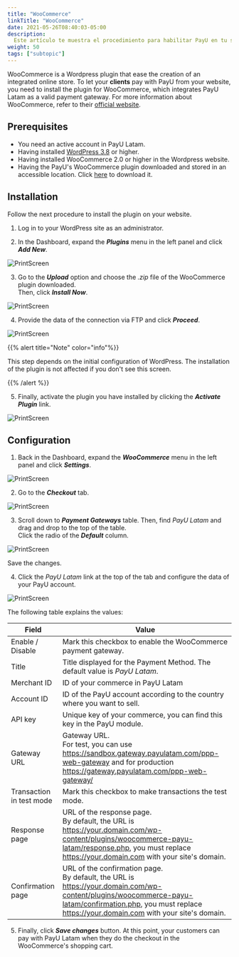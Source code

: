 ```yaml
---
title: "WooCommerce"
linkTitle: "WooCommerce"
date: 2021-05-26T08:40:03-05:00
description:
  Este artículo te muestra el procedimiento para habilitar PayU en tu sitio web de WooCommerce.
weight: 50
tags: ["subtopic"]
---
```


WooCommerce is a Wordpress plugin that ease the creation of an integrated online store. To let your **clients** pay with PayU from your website, you need to install the plugin for WooCommerce, which integrates PayU Latam as a valid payment gateway. For more information about WooCommerce, refer to their [official website](https://woocommerce.com/). 

## Prerequisites
* You need an active account in PayU Latam.
* Having installed [WordPress 3.8](https://wordpress.com/en) or higher.
* Having installed WooCommerce 2.0 or higher in the Wordpress website.
* Having the PayU's WooCommerce plugin downloaded and stored in an accessible location. Click [here](http://developers.payulatam.com/plugins/woocommerce-payu-latam-2.1.zip) to download it.

## Installation
Follow the next procedure to install the plugin on your website.

1. Log in to your WordPress site as an administrator.

2. In the Dashboard, expand the _**Plugins**_ menu in the left panel and click _**Add New**_.

![PrintScreen](/assets/WooCommerce/WooCommerce_01.jpg)

3. Go to the _**Upload**_ option and choose the _.zip_ file of the WooCommerce plugin downloaded.<br>
Then, click _**Install Now**_.

![PrintScreen](/assets/WooCommerce/WooCommerce_02.jpg)

4. Provide the data of the connection via FTP and click _**Proceed**_.

![PrintScreen](/assets/WooCommerce/WooCommerce_03.jpg)

{{% alert title="Note" color="info"%}}

This step depends on the initial configuration of WordPress. The installation of the plugin is not affected if you don't see this screen.

{{% /alert %}}  

5. Finally, activate the plugin you have installed by clicking the _**Activate Plugin**_ link.

![PrintScreen](/assets/WooCommerce/WooCommerce_04.jpg)

## Configuration
1. Back in the Dashboard, expand the _**WooCommerce**_ menu in the left panel and click _**Settings**_.

![PrintScreen](/assets/WooCommerce/WooCommerce_05.jpg)

2. Go to the _**Checkout**_ tab.

![PrintScreen](/assets/WooCommerce/WooCommerce_06.jpg)

3. Scroll down to _**Payment Gateways**_ table. Then, find _PayU Latam_ and drag and drop to the top of the table.<br>
Click the radio of the _**Default**_ column.

![PrintScreen](/assets/WooCommerce/WooCommerce_07.jpg)

Save the changes. 

4. Click the _PayU Latam_ link at the top of the tab and configure the data of your PayU account.

![PrintScreen](/assets/WooCommerce/WooCommerce_09.jpg)

The following table explains the values:

| Field                     | Value                                                                                      |
|---------------------------|--------------------------------------------------------------------------------------------|
| Enable / Disable          | Mark this checkbox to enable the WooCommerce payment gateway.                              |
| Title                     | Title displayed for the Payment Method. The default value is _PayU Latam_.                 |
| Merchant ID               | ID of your commerce in PayU Latam                                                          |
| Account ID                | ID of the PayU account according to the country where you want to sell.                    |
| API key                   | Unique key of your commerce, you can find this key in the PayU module.                     |
| Gateway URL               | Gateway URL.<br>For test, you can use https://sandbox.gateway.payulatam.com/ppp-web-gateway and for production https://gateway.payulatam.com/ppp-web-gateway/                                                            |
| Transaction in test mode  | Mark this checkbox to make transactions the test mode.                                     |
| Response page             | URL of the response page.<br>By default, the URL is https://your.domain.com/wp-content/plugins/woocommerce-payu-latam/response.php, you must replace https://your.domain.com with your site's domain.                    |
| Confirmation page         | URL of the confirmation page.<br>By default, the URL is https://your.domain.com/wp-content/plugins/woocommerce-payu-latam/confirmation.php, you must replace https://your.domain.com with your site's domain.                |

5. Finally, click _**Save changes**_ button. At this point, your customers can pay with PayU Latam when they do the checkout in the WooCommerce's shopping cart. 